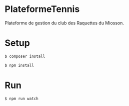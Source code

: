 # PlateformeTennis

Plateforme de gestion du club des Raquettes du Miosson.

# Setup

```sh
$ composer install

$ npm install
```

# Run

```sh
$ npm run watch
```